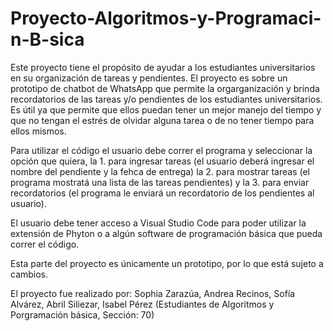 # Proyecto-Algoritmos-y-Programaci-n-B-sica
Este proyecto tiene el propósito de ayudar a los estudiantes universitarios en su organización de tareas y pendientes.
El proyecto es sobre un prototipo de chatbot de WhatsApp que permite la orgarganización y brinda recordatorios de las tareas y/o pendientes de los estudiantes universitarios. Es útil ya que permite que ellos puedan tener un mejor manejo del tiempo y que no tengan el estrés de olvidar alguna tarea o de no tener tiempo para ellos mismos.

Para utilizar el código el usuario debe correr el programa y seleccionar la opción que quiera, la 1. para ingresar tareas (el usuario deberá ingresar el nombre del pendiente y la fehca de entrega) la 2. para mostrar tareas (el programa mostratá una lista de las tareas pendientes) y la 3. para enviar recordatorios (el programa le enviará un recordatorio de los pendientes al usuario).

El usuario debe tener acceso a Visual Studio Code para poder utilizar la extensión de Phyton o a algún software de programación básica que pueda correr el código.

Esta parte del proyecto es únicamente un prototipo, por lo que está sujeto a cambios.

El proyecto fue realizado por: Sophia Zarazúa, Andrea Recinos, Sofía Alvárez, Abril Siliezar, Isabel Pérez (Estudiantes de Algoritmos y Porgramación básica, Sección: 70)

